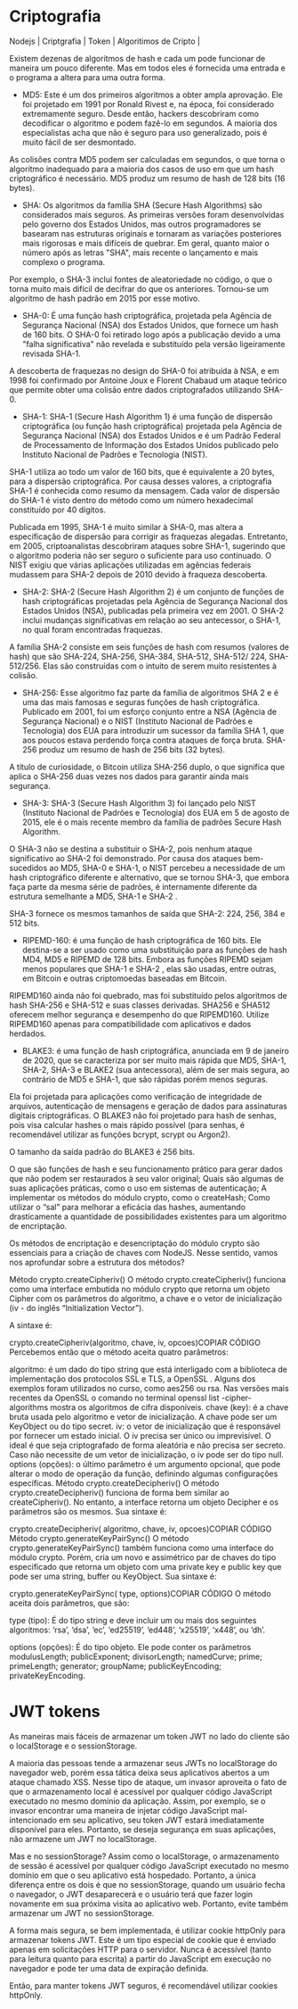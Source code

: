 # Criptografia
Nodejs | Criptgrafia | Token | Algoritimos de Cripto |


Existem dezenas de algoritmos de hash e cada um pode funcionar de maneira um pouco diferente. Mas em todos eles é fornecida uma entrada e o programa a altera para uma outra forma.

- MD5: Este é um dos primeiros algoritmos a obter ampla aprovação. Ele foi projetado em 1991 por Ronald Rivest e, na época, foi considerado extremamente seguro. Desde então, hackers descobriram como decodificar o algoritmo e podem fazê-lo em segundos. A maioria dos especialistas acha que não é seguro para uso generalizado, pois é muito fácil de ser desmontado.

As colisões contra MD5 podem ser calculadas em segundos, o que torna o algoritmo inadequado para a maioria dos casos de uso em que um hash criptográfico é necessário. MD5 produz um resumo de hash de 128 bits (16 bytes).

- SHA: Os algoritmos da família SHA (Secure Hash Algorithms) são considerados mais seguros. As primeiras versões foram desenvolvidas pelo governo dos Estados Unidos, mas outros programadores se basearam nas estruturas originais e tornaram as variações posteriores mais rigorosas e mais difíceis de quebrar. Em geral, quanto maior o número após as letras "SHA", mais recente o lançamento e mais complexo o programa.

Por exemplo, o SHA-3 inclui fontes de aleatoriedade no código, o que o torna muito mais difícil de decifrar do que os anteriores. Tornou-se um algoritmo de hash padrão em 2015 por esse motivo.

- SHA-0: É uma função hash criptográfica, projetada pela Agência de Segurança Nacional (NSA) dos Estados Unidos, que fornece um hash de 160 bits. O SHA-0 foi retirado logo após a publicação devido a uma "falha significativa" não revelada e substituído pela versão ligeiramente revisada SHA-1.

A descoberta de fraquezas no design do SHA-0 foi atribuída à NSA, e em 1998 foi confirmado por Antoine Joux e Florent Chabaud um ataque teórico que permite obter uma colisão entre dados criptografados utilizando SHA-0.

- SHA-1: SHA-1 (Secure Hash Algorithm 1) é uma função de dispersão criptográfica (ou função hash criptográfica) projetada pela Agência de Segurança Nacional (NSA) dos Estados Unidos e é um Padrão Federal de Processamento de Informação dos Estados Unidos publicado pelo Instituto Nacional de Padrões e Tecnologia (NIST).

SHA-1 utiliza ao todo um valor de 160 bits, que é equivalente a 20 bytes, para a dispersão criptográfica. Por causa desses valores, a criptografia SHA-1 é conhecida como resumo da mensagem. Cada valor de dispersão do SHA-1 é visto dentro do método como um número hexadecimal constituído por 40 dígitos.

Publicada em 1995, SHA-1 é muito similar à SHA-0, mas altera a especificação de dispersão para corrigir as fraquezas alegadas. Entretanto, em 2005, criptoanalistas descobriram ataques sobre SHA-1, sugerindo que o algoritmo poderia não ser seguro o suficiente para uso continuado. O NIST exigiu que várias aplicações utilizadas em agências federais mudassem para SHA-2 depois de 2010 devido à fraqueza descoberta.

- SHA-2: SHA-2 (Secure Hash Algorithm 2) é um conjunto de funções de hash criptográficas projetadas pela Agência de Segurança Nacional dos Estados Unidos (NSA), publicadas pela primeira vez em 2001. O SHA-2 inclui mudanças significativas em relação ao seu antecessor, o SHA-1, no qual foram encontradas fraquezas.

A família SHA-2 consiste em seis funções de hash com resumos (valores de hash) que são SHA-224, SHA-256, SHA-384, SHA-512, SHA-512/ 224, SHA-512/256. Elas são construídas com o intuito de serem muito resistentes à colisão.

- SHA-256: Esse algoritmo faz parte da família de algoritmos SHA 2 e é uma das mais famosas e seguras funções de hash criptográfica. Publicado em 2001, foi um esforço conjunto entre a NSA (Agência de Segurança Nacional) e o NIST (Instituto Nacional de Padrões e Tecnologia) dos EUA para introduzir um sucessor da família SHA 1, que aos poucos estava perdendo força contra ataques de força bruta. SHA-256 produz um resumo de hash de 256 bits (32 bytes).

A título de curiosidade, o Bitcoin utiliza SHA-256 duplo, o que significa que aplica o SHA-256 duas vezes nos dados para garantir ainda mais segurança.

- SHA-3: SHA-3 (Secure Hash Algorithm 3) foi lançado pelo NIST (Instituto Nacional de Padrões e Tecnologia) dos EUA em 5 de agosto de 2015, ele é o mais recente membro da família de padrões Secure Hash Algorithm.

O SHA-3 não se destina a substituir o SHA-2, pois nenhum ataque significativo ao SHA-2 foi demonstrado. Por causa dos ataques bem-sucedidos ao MD5, SHA-0 e SHA-1, o NIST percebeu a necessidade de um hash criptográfico diferente e alternativo, que se tornou SHA-3, que embora faça parte da mesma série de padrões, é internamente diferente da estrutura semelhante a MD5, SHA-1 e SHA-2 .

SHA-3 fornece os mesmos tamanhos de saída que SHA-2: 224, 256, 384 e 512 bits.

- RIPEMD-160: é uma função de hash criptográfica de 160 bits. Ele destina-se a ser usado como uma substituição para as funções de hash MD4, MD5 e RIPEMD de 128 bits. Embora as funções RIPEMD sejam menos populares que SHA-1 e SHA-2 , elas são usadas, entre outras, em Bitcoin e outras criptomoedas baseadas em Bitcoin.

RIPEMD160 ainda não foi quebrado, mas foi substituído pelos algoritmos de hash SHA-256 e SHA-512 e suas classes derivadas. SHA256 e SHA512 oferecem melhor segurança e desempenho do que RIPEMD160. Utilize RIPEMD160 apenas para compatibilidade com aplicativos e dados herdados.

- BLAKE3: é uma função de hash criptográfica, anunciada em 9 de janeiro de 2020, que se caracteriza por ser muito mais rápida que MD5, SHA-1, SHA-2, SHA-3 e BLAKE2 (sua antecessora), além de ser mais segura, ao contrário de MD5 e SHA-1, que são rápidas porém menos seguras.

Ela foi projetada para aplicações como verificação de integridade de arquivos, autenticação de mensagens e geração de dados para assinaturas digitais criptográficas. O BLAKE3 não foi projetado para hash de senhas, pois visa calcular hashes o mais rápido possível (para senhas, é recomendável utilizar as funções bcrypt, scrypt ou Argon2).

O tamanho da saída padrão do BLAKE3 é 256 bits.


O que são funções de hash e seu funcionamento prático para gerar dados que não podem ser restaurados à seu valor original;
Quais são algumas de suas aplicações práticas, como o uso em sistemas de autenticação;
A implementar os métodos do módulo crypto, como o createHash;
Como utilizar o “sal” para melhorar a eficácia das hashes, aumentando drasticamente a quantidade de possibilidades existentes para um algoritmo de encriptação.

Os métodos de encriptação e desencriptação do módulo crypto são essenciais para a criação de chaves com NodeJS. Nesse sentido, vamos nos aprofundar sobre a estrutura dos métodos?

Método crypto.createCipheriv()
O método crypto.createCipheriv() funciona como uma interface embutida no módulo crypto que retorna um objeto Cipher com os parâmetros do algoritmo, a chave e o vetor de inicialização (iv - do inglês “Initialization Vector”).

A sintaxe é:

crypto.createCipheriv(algoritmo, chave, iv, opcoes)COPIAR CÓDIGO
Percebemos então que o método aceita quatro parâmetros:

algoritmo: é um dado do tipo string que está interligado com a biblioteca de implementação dos protocolos SSL e TLS, a OpenSSL . Alguns dos exemplos foram utilizados no curso, como aes256 ou rsa. Nas versões mais recentes da OpenSSL o comando no terminal openssl list -cipher-algorithms mostra os algoritmos de cifra disponíveis.
chave (key): é a chave bruta usada pelo algoritmo e vetor de inicialização. A chave pode ser um KeyObject ou do tipo secret.
iv: o vetor de inicialização que é responsável por fornecer um estado inicial. O iv precisa ser único ou imprevisível. O ideal é que seja criptografado de forma aleatória e não precisa ser secreto. Caso não necessite de um vetor de inicialização, o iv pode ser do tipo null.
options (opções): o último parâmetro é um argumento opcional, que pode alterar o modo de operação da função, definindo algumas configurações específicas.
Método crypto.createDecipheriv()
O método crypto.createDecipheriv() funciona de forma bem similar ao createCipheriv(). No entanto, a interface retorna um objeto Decipher e os parâmetros são os mesmos. Sua sintaxe é:

crypto.createDecipheriv( algoritmo, chave, iv, opcoes)COPIAR CÓDIGO
Método crypto.generateKeyPairSync()
O método crypto.generateKeyPairSync() também funciona como uma interface do módulo crypto. Porém, cria um novo e assimétrico par de chaves do tipo especificado que retorna um objeto com uma private key e public key que pode ser uma string, buffer ou KeyObject. Sua sintaxe é:

crypto.generateKeyPairSync( type, options)COPIAR CÓDIGO
O método aceita dois parâmetros, que são:

type (tipo): É do tipo string e deve incluir um ou mais dos seguintes algoritmos: ‘rsa’, ‘dsa’, ‘ec’, ‘ed25519’, ‘ed448’, ‘x25519’, ‘x448’, ou ‘dh’.

options (opções): É do tipo objeto. Ele pode conter os parâmetros modulusLength; publicExponent; divisorLength; namedCurve; prime; primeLength; generator; groupName; publicKeyEncoding; privateKeyEncoding.


# JWT tokens

As maneiras mais fáceis de armazenar um token JWT no lado do cliente são o localStorage e o sessionStorage.

A maioria das pessoas tende a armazenar seus JWTs no localStorage do navegador web, porém essa tática deixa seus aplicativos abertos a um ataque chamado XSS. Nesse tipo de ataque, um invasor aproveita o fato de que o armazenamento local é acessível por qualquer código JavaScript executado no mesmo domínio da aplicação. Assim, por exemplo, se o invasor encontrar uma maneira de injetar código JavaScript mal-intencionado em seu aplicativo, seu token JWT estará imediatamente disponível para eles. Portanto, se deseja segurança em suas aplicações, não armazene um JWT no localStorage.

Mas e no sessionStorage? Assim como o localStorage, o armazenamento de sessão é acessível por qualquer código JavaScript executado no mesmo domínio em que o seu aplicativo está hospedado. Portanto, a única diferença entre os dois é que no sessionStorage, quando um usuário fecha o navegador, o JWT desaparecerá e o usuário terá que fazer login novamente em sua próxima visita ao aplicativo web. Portanto, evite também armazenar um JWT no sessionStorage.

A forma mais segura, se bem implementada, é utilizar cookie httpOnly para armazenar tokens JWT. Este é um tipo especial de cookie que é enviado apenas em solicitações HTTP para o servidor. Nunca é acessível (tanto para leitura quanto para escrita) a partir do JavaScript em execução no navegador e pode ter uma data de expiração definida.

Então, para manter tokens JWT seguros, é recomendável utilizar cookies httpOnly.

